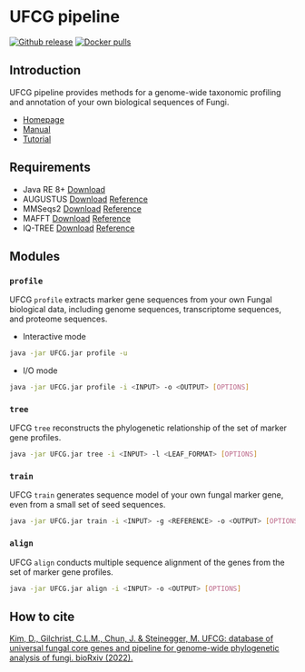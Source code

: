 # UFCG pipeline
[![Github release](https://img.shields.io/github/downloads/endix1029/ufcg/total?logo=github)](https://github.com/endixk/ufcg/releases/latest) [![Docker pulls](https://img.shields.io/docker/pulls/endix1029/ufcg?logo=docker)](https://hub.docker.com/repository/docker/endix1029/ufcg/)

## Introduction
UFCG pipeline provides methods for a genome-wide taxonomic profiling and annotation of your own biological sequences of Fungi.
 * [Homepage](https://ufcg.steineggerlab.com/)
 * [Manual](https://ufcg.steineggerlab.com/ufcg/manual)
 * [Tutorial](https://ufcg.steineggerlab.com/ufcg/tutorial)

## Requirements
* Java RE 8+ [Download](https://www.oracle.com/java/technologies/downloads/#java8)
* AUGUSTUS [Download](https://github.com/Gaius-Augustus/Augustus/releases/) [Reference](https://academic.oup.com/bioinformatics/article/24/5/637/202844)
* MMSeqs2 [Download](https://github.com/soedinglab/mmseqs2) [Reference](https://www.nature.com/articles/nbt.3988)
* MAFFT [Download](https://mafft.cbrc.jp/alignment/software/) [Reference](https://academic.oup.com/mbe/article/30/4/772/1073398)
* IQ-TREE [Download](http://www.iqtree.org/) [Reference](https://academic.oup.com/mbe/article/37/5/1530/5721363)

## Modules
### `profile`
UFCG `profile` extracts marker gene sequences from your own Fungal biological data, including genome sequences, transcriptome sequences, and proteome sequences.
* Interactive mode
~~~bash
java -jar UFCG.jar profile -u
~~~
* I/O mode
~~~bash
java -jar UFCG.jar profile -i <INPUT> -o <OUTPUT> [OPTIONS]
~~~

### `tree`
UFCG `tree` reconstructs the phylogenetic relationship of the set of marker gene profiles.
~~~bash
java -jar UFCG.jar tree -i <INPUT> -l <LEAF_FORMAT> [OPTIONS]
~~~

### `train`
UFCG `train` generates sequence model of your own fungal marker gene, even from a small set of seed sequences.
~~~bash
java -jar UFCG.jar train -i <INPUT> -g <REFERENCE> -o <OUTPUT> [OPTIONS]
~~~

### `align`
UFCG `align` conducts multiple sequence alignment of the genes from the set of marker gene profiles.
~~~bash
java -jar UFCG.jar align -i <INPUT> -o <OUTPUT> [OPTIONS]
~~~

## How to cite
[Kim, D., Gilchrist, C.L.M., Chun, J. & Steinegger, M. UFCG: database of universal fungal core genes and pipeline for genome-wide phylogenetic analysis of fungi. bioRxiv (2022).](https://www.biorxiv.org/content/10.1101/2022.08.16.504087v1)
